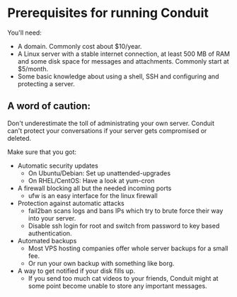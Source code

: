# Prerequisites for running Conduit

You'll need:

- A domain. Commonly cost about $10/year.
- A Linux server with a stable internet connection, at least 500 MB of RAM and some disk space for messages and
  attachments. Commonly start at $5/month.
- Some basic knowledge about using a shell, SSH and configuring and protecting a server.
  
  
## A word of caution:

Don't underestimate the toll of administrating your own server.
Conduit can't protect your conversations if your server gets compromised or deleted.

Make sure that you got:

- Automatic security updates
    - On Ubuntu/Debian: Set up unattended-upgrades
    - On RHEL/CentOS: Have a look at yum-cron
- A firewall blocking all but the needed incoming ports
    - ufw is an easy interface for the linux firewall
- Protection against automatic attacks
    - fail2ban scans logs and bans IPs which try to brute force their way into your server.
    - Disable ssh login for root and switch from password to key based authentication.
- Automated backups
    - Most VPS hosting companies offer whole server backups for a small fee.
    - Or run your own backup with something like borg.
- A way to get notified if your disk fills up.
    - If you send too much cat videos to your friends, Conduit might at some point become unable to
      store any important messages.